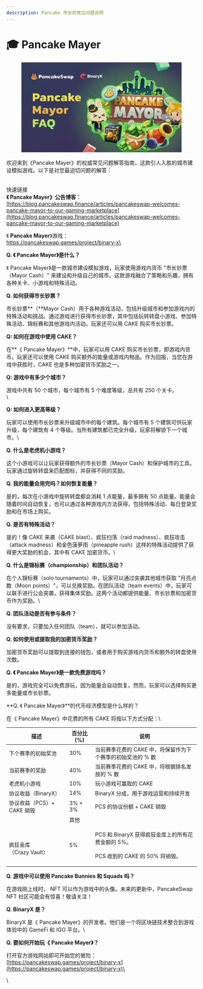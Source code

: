 ```yaml
---
description: Pancake 市长的常见问题说明
---
```


# 🎓 Pancake Mayer

<figure><img src="../../.gitbook/assets/image (228).png" alt=""><figcaption></figcaption></figure>

欢迎来到《Pancake Mayer》的权威常见问题解答指南，这款引人入胜的城市建设模拟游戏。以下是对您最迫切问题的解答：

\
快速链接\
**《 Pancake Mayer》公告博客：**[https://blog.pancakeswap.finance/articles/pancakeswap-welcomes-pancake-mayor-to-our-gaming-marketplace](https://blog.pancakeswap.finance/articles/pancakeswap-welcomes-pancake-mayor-to-our-gaming-marketplace)

《 **Pancake Mayer**》游戏：\
[https://pancakeswap.games/project/binary-x\
](https://pancakeswap.games/project/binary-x)

**Q. 《 Pancake Mayer》是什么？**

《 Pancake Mayer》是一款城市建设模拟游戏，玩家使用游戏内货币 "市长钞票（Mayor Cash）" 来建设和升级自己的城市。这款游戏融合了策略和乐趣，拥有各种关卡、小游戏和特殊活动。



**Q. 如何获得市长钞票？**

市长钞票**（**Mayor Cash）用于各种游戏活动，包括升级城市和参加游戏内的特殊活动和挑战。通过游戏进行获得市长钞票，其中包括玩转转盘小游戏、参加特殊活动、锦标赛和其他游戏内活动。玩家还可以用 CAKE 购买市长钞票。



**Q: 如何在游戏中使用 CAKE？**

在**《 Pancake Mayer》**中，玩家可以用 CAKE 购买市长钞票，即游戏内货币。玩家还可以使用 CAKE 购买额外的能量或游戏内物品。作为回报，当您在游戏中获胜时，CAKE 也是多种加密货币奖励之一。



**Q: 游戏中有多少个城市？**

游戏中共有 50 个城市，每个城市有 5 个难度等级，总共有 250 个关卡。\
\


**Q: 如何进入更高等级？**

玩家可以使用市长钞票来升级城市中的每个建筑。每个城市有 5 个建筑可供玩家升级，每个建筑有 4 个等级。当所有建筑都已完全升级，玩家将解锁下一个城市。\


**Q. 什么是老虎机小游戏？**

这个小游戏可以让玩家获得额外的市长钞票（Mayor Cash）和保护城市的工具。玩家通过旋转转盘来匹配图标，并获得不同的奖励。



**Q. 我的能量会用完吗？如何恢复能量？**

是的，每次在小游戏中旋转转盘都会消耗 1 点能量，最多拥有 50 点能量。能量会随着时间自动恢复，也可以通过各种游戏内方法获得，包括特殊活动、每日登录奖励和在市场上购买。



**Q. 是否有特殊活动？**

是的！像 CAKE 来袭（CAKE blast）、疯狂扫荡（raid madness）、疯狂攻击（attack madness）和金色菠萝雨（pineapple rush）这样的特殊活动提供了获得更大奖励的机会，其中有 CAKE 加密货币。\


**Q. 什么是锦标赛（championship）和团队活动？**

在个人锦标赛（solo tournaments）中，玩家可以通过突袭其他城市获取 "月亮点数（Moon points）"，可以兑换奖励。在团队活动（team events）中，玩家可以联手进行公会突袭，获得集体奖励。这两个活动都提供能量、市长钞票和加密货币作为奖励。\


**Q. 团队活动是否有参与条件？**

没有要求，只要加入任何团队（team），就可以参加活动。



**Q. 如何使用或提取我的加密货币奖励？**

加密货币奖励可以提取到连接的钱包，或者用于购买游戏内货币和额外的转盘使用次数。



**Q. 《 Pancake Mayer》是一款免费游戏吗？**

是的，游戏完全可以免费游玩，因为能量会自动恢复。然而，玩家可以选择购买更多能量或市长钞票。



**Q. 《 Pancake Mayer》**的代币经济模型是什么样的？

在《 Pancake Mayer》中花费的所有 CAKE 将按以下方式分配：\


| 描述                               | 百分比 (%) | 说明                                                                      |
| -------------------------------- | ------- | ----------------------------------------------------------------------- |
| 下个赛季的初始奖池                        | 30%     | 当前赛季花费的 CAKE 中，将保留作为下个赛季的初始奖池的 % 数                                      |
| 当前赛季的奖励                          | 40%     | 当前赛季花费的 CAKE 中，将根据排名发放的 % 数                                             |
| 老虎机小游戏                           | 10%     | 玩小游戏可赢取的 CAKE                                                           |
| 协议收益（BinaryX）                    | 14%     | BinaryX 分成，用于游戏运营和持续开发                                                  |
| 协议收益（PCS）+ CAKE 销毁               | 3% + 3% | PCS 的协议份额 + CAKE 销毁                                                     |
|                                  | 其他      |                                                                         |
| <p><br>疯狂金库<br>（Crazy Vault）</p> | 5%      | <p>PCS 和 BinaryX 获得疯狂金库上的所有花费金额的 5%。<br><br>PCS 收到的 CAKE 的 50% 将销毁。</p> |



**Q. 游戏中可以使用 Pancake Bunnies 和 Squads 吗？**

在游戏刚上线时， NFT 可以作为游戏中的头像。未来的更新中，PancakeSwap NFT 社区可能会有惊喜！敬请关注！



**Q. BinaryX 是？**

BinaryX 是《 Pancake Mayer》的开发者。他们是一个将区块链技术整合到游戏体验中的 GameFi 和 IGO 平台。\


**Q. 要如何开始玩《 Pancake Mayer》？**

打开官方游戏网站即可开始您的冒险：[https://pancakeswap.games/project/binary-x](https://pancakeswap.games/project/binary-x)\


\
